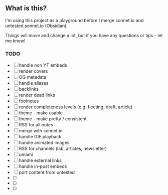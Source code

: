 ## What is this?

I'm using this project as a playground before I merge sonnet.io and untested.sonnet.io (Obsidian).

Things will move and change a lot, but if you have any questions or tips - let me know!

### TODO

- [ ] handle non YT embeds
- [ ] render covers
- [ ] OG metadata
- [ ] handle aliases
- [ ] backlinks
- [ ] render dead links
- [ ] footnotes
- [ ] render completeness levels (e.g. fleeting, draft, article)
- [ ] theme - make usable
- [ ] theme - make pretty / consistent
- [ ] RSS for all notes
- [ ] merge with sonnet.io
- [ ] handle GIF playback
- [ ] handle animated images
- [ ] RSS for channels (lab, articles, newsletter)
- [ ] umami
- [ ] handle external links
- [ ] handle in-post embeds
- [ ] port content from untested
- [ ]
- [ ]
- [ ]
